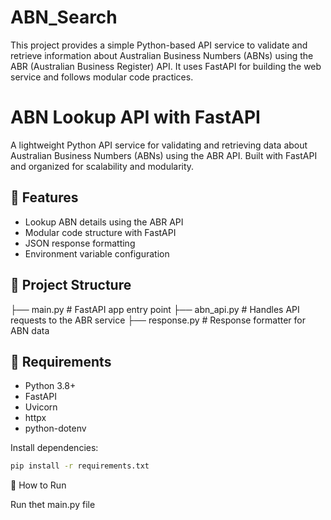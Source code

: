 # ABN_Search
This project provides a simple Python-based API service to validate and retrieve information about Australian Business Numbers (ABNs) using the ABR (Australian Business Register) API. It uses FastAPI for building the web service and follows modular code practices.


# ABN Lookup API with FastAPI

A lightweight Python API service for validating and retrieving data about Australian Business Numbers (ABNs) using the ABR API. Built with FastAPI and organized for scalability and modularity.

## 🚀 Features

- Lookup ABN details using the ABR API
- Modular code structure with FastAPI
- JSON response formatting
- Environment variable configuration

## 📂 Project Structure
├── main.py            # FastAPI app entry point
├── abn_api.py         # Handles API requests to the ABR service
├── response.py        # Response formatter for ABN data

## 🔧 Requirements

- Python 3.8+
- FastAPI
- Uvicorn
- httpx
- python-dotenv

Install dependencies:

```bash
pip install -r requirements.txt
```

🏁 How to Run

Run thet main.py file
